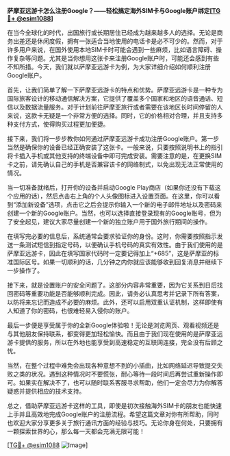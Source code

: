 **萨摩亚远游卡怎么注册Google？——轻松搞定海外SIM卡与Google账户绑定[[TG💪+ @esim1088](https://t.me/s/esim1088)]**

在当今全球化的时代，出国旅行或长期居住已经成为越来越多人的选择。无论是商务出差还是休闲度假，拥有一张适合当地使用的电话卡是必不可少的。然而，对于许多用户来说，在国外使用本地SIM卡时可能会遇到一些麻烦，比如语言障碍、操作复杂等问题。尤其是当你想用这张卡来注册Google账户时，可能还会感到有些不知所措。今天，我们就以萨摩亚远游卡为例，为大家详细介绍如何顺利注册Google账户。

首先，让我们简单了解一下萨摩亚远游卡的特点和优势。萨摩亚远游卡是一种专为国际旅客设计的移动通信解决方案，它提供了覆盖多个国家和地区的语音通话、短信以及数据流量服务。对于计划前往萨摩亚旅行或者需要在该地区长时间停留的人来说，这款卡无疑是一个非常方便的选择。同时，它的价格相对合理，并且支持多种支付方式，使得购买过程更加便捷。

接下来，我们将一步步教你如何通过萨摩亚远游卡成功注册Google账户。第一步当然是确保你的设备已经正确安装了这张卡。一般来说，只要按照说明书上的指引将卡插入手机或其他支持的终端设备中即可完成安装。需要注意的是，在更换SIM卡之前，请先确认自己的手机是否兼容该卡的网络制式，以免出现无法正常使用的情况。

当一切准备就绪后，打开你的设备并启动Google Play商店（如果你还没有下载这个应用的话），然后点击右上角的个人头像图标进入设置页面。在这里，你可以看到“添加新设备”选项，点击它之后会提示你输入一个新的电子邮件地址以及密码来创建一个新的Google账户。当然，也可以选择直接登录现有的Google账号，但为了安全起见，建议大家尽量创建一个新的独立账户用于国外旅行期间的操作。

在填写完必要的信息后，系统通常会要求验证你的身份。这时，你需要按照指示发送一条测试短信到指定号码，以便确认手机号码的真实有效性。由于我们使用的是萨摩亚远游卡，因此在填写国家代码时一定要记得加上“+685”，这是萨摩亚的标准国际区号。如果一切顺利的话，几分钟之内你就应该能够收到回复消息并继续下一步操作了。

接下来，就是设置账户的安全问题了。这部分内容非常重要，因为它关系到日后找回密码等重要功能是否能够顺利完成。因此，请务必认真思考并记录下所有答案，以防将来忘记而造成不必要的麻烦。此外，还可以启用双重认证机制，这样即使有人知道了你的密码，也很难轻易入侵你的账户。

最后一步便是享受属于你的全新Google体验啦！无论是浏览网页、观看视频还是与其他朋友保持联系，都变得更加轻松愉快。而且由于我们现在使用的是萨摩亚远游卡提供的服务，所以在外地也能享受到高速稳定的互联网连接，完全没有后顾之忧。

当然，在整个过程中难免会出现各种意想不到的小插曲，比如网络延迟导致提交失败之类的状况。遇到这种情况时不要慌张，耐心等待一段时间后再尝试重新操作即可。如果实在解决不了，也可以随时联系客服寻求帮助，他们一定会尽力为你解答疑惑并提供相应的技术支持。

总之，借助萨摩亚远游卡这样的工具，即使是初次接触海外SIM卡的朋友也能快速上手并且高效地完成Google账户的注册流程。希望这篇文章对你有所帮助，同时也欢迎大家分享更多关于旅行通讯方面的经验与技巧。无论你身在何处，只要拥有一颗探索世界的心，那么每一天都会充满无限可能！

[[TG💪+ @esim1088](https://t.me/s/esim1088) ![Image](https://i.postimg.cc/4NQfJmqS/Snipaste-2025-05-13-00-14-12.png)]